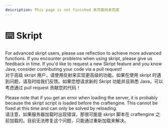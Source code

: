 ```yaml
---
description: This page is not finished 本页面尚未完成
---
```


# ⌨️ Skript

For advanced skript users, please use reflection to achieve more advanced functions. If you encounter problems when using skript, please give us feedback in time. If you'd like to request a new Skript feature and you know Java, consider contributing your code via a pull request!\
对于高级 skript 用户，请使用反射来实现更高级的功能。如果在使用 skript 时遇到问题，请及时给我们反馈。如果您想请求新的 Skript 功能并且熟悉 Java，可以考虑通过 pull request 贡献您的代码！

Please note that if you get an error when loading the server, it is probably because the skript script is loaded before the craftengine. This cannot be fixed at this time and can only be solved by reloading.\
请注意，如果服务器加载时出现错误，那很可能是 skript 脚本在 craftengine 之前加载的。目前无法修复这个问题，只能通过重新加载来解决。
